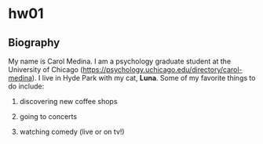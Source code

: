 # hw01
## Biography
My name is Carol Medina. I am a psychology graduate student at the University of Chicago (https://psychology.uchicago.edu/directory/carol-medina). I live in Hyde Park with my cat, **Luna**. Some of my favorite things to do include: 

1. discovering new coffee shops

2. going to concerts

3. watching comedy (live or on tv!)